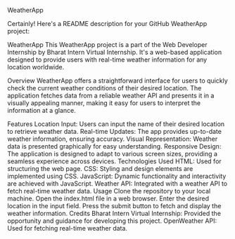 WeatherApp


Certainly! Here's a README description for your GitHub WeatherApp project:

WeatherApp
This WeatherApp project is a part of the Web Developer Internship by Bharat Intern Virtual Internship. It's a web-based application designed to provide users with real-time weather information for any location worldwide.

Overview
WeatherApp offers a straightforward interface for users to quickly check the current weather conditions of their desired location. The application fetches data from a reliable weather API and presents it in a visually appealing manner, making it easy for users to interpret the information at a glance.

Features
Location Input: Users can input the name of their desired location to retrieve weather data.
Real-time Updates: The app provides up-to-date weather information, ensuring accuracy.
Visual Representation: Weather data is presented graphically for easy understanding.
Responsive Design: The application is designed to adapt to various screen sizes, providing a seamless experience across devices.
Technologies Used
HTML: Used for structuring the web page.
CSS: Styling and design elements are implemented using CSS.
JavaScript: Dynamic functionality and interactivity are achieved with JavaScript.
Weather API: Integrated with a weather API to fetch real-time weather data.
Usage
Clone the repository to your local machine.
Open the index.html file in a web browser.
Enter the desired location in the input field.
Press the submit button to fetch and display the weather information.
Credits
Bharat Intern Virtual Internship: Provided the opportunity and guidance for developing this project.
OpenWeather API: Used for fetching real-time weather data.


